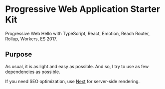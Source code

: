 # Progressive Web Application Starter Kit
Progressive Web Hello with TypeScript, React, Emotion, Reach Router, Rollup, Workers, ES 2017.

## Purpose
As usual, it is as light and easy as possible.
And so, I try to use as few dependencies as possible.

If you need SEO optimization, use [Next](https://nextjs.org) for server-side rendering.
